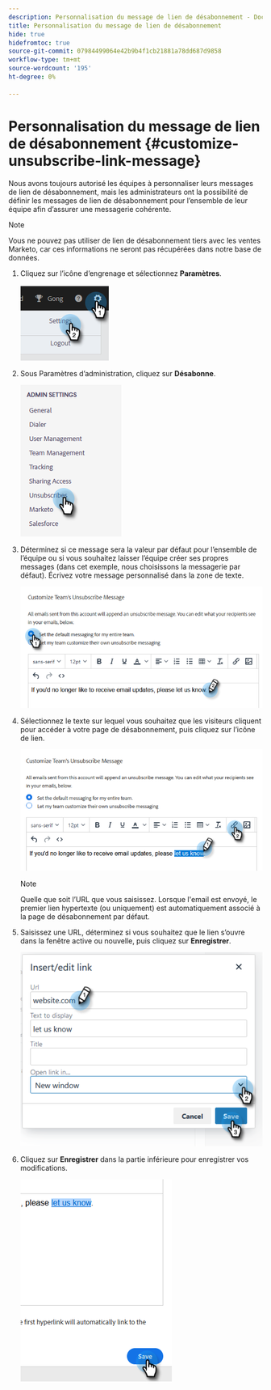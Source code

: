 ```yaml
---
description: Personnalisation du message de lien de désabonnement - Documents Marketo - Documentation du produit
title: Personnalisation du message de lien de désabonnement
hide: true
hidefromtoc: true
source-git-commit: 07984499064e42b9b4f1cb21881a78dd687d9858
workflow-type: tm+mt
source-wordcount: '195'
ht-degree: 0%

---
```


# Personnalisation du message de lien de désabonnement {#customize-unsubscribe-link-message}

Nous avons toujours autorisé les équipes à personnaliser leurs messages de lien de désabonnement, mais les administrateurs ont la possibilité de définir les messages de lien de désabonnement pour l’ensemble de leur équipe afin d’assurer une messagerie cohérente.

>[!NOTE]
>
>Vous ne pouvez pas utiliser de lien de désabonnement tiers avec les ventes Marketo, car ces informations ne seront pas récupérées dans notre base de données.

1. Cliquez sur l’icône d’engrenage et sélectionnez **Paramètres**.

   ![](assets/customize-unsubscribe-link-message-1.png)

1. Sous Paramètres d’administration, cliquez sur **Désabonne**.

   ![](assets/customize-unsubscribe-link-message-2.png)

1. Déterminez si ce message sera la valeur par défaut pour l’ensemble de l’équipe ou si vous souhaitez laisser l’équipe créer ses propres messages (dans cet exemple, nous choisissons la messagerie par défaut). Écrivez votre message personnalisé dans la zone de texte.

   ![](assets/customize-unsubscribe-link-message-3.png)

1. Sélectionnez le texte sur lequel vous souhaitez que les visiteurs cliquent pour accéder à votre page de désabonnement, puis cliquez sur l’icône de lien.

   ![](assets/customize-unsubscribe-link-message-4.png)

   >[!NOTE]
   >
   >Quelle que soit l’URL que vous saisissez. Lorsque l&#39;email est envoyé, le premier lien hypertexte (ou uniquement) est automatiquement associé à la page de désabonnement par défaut.

1. Saisissez une URL, déterminez si vous souhaitez que le lien s’ouvre dans la fenêtre active ou nouvelle, puis cliquez sur **Enregistrer**.

   ![](assets/customize-unsubscribe-link-message-5.png)

1. Cliquez sur **Enregistrer** dans la partie inférieure pour enregistrer vos modifications.

   ![](assets/customize-unsubscribe-link-message-6.png)

